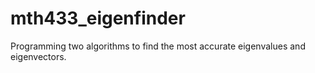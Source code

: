# mth433_eigenfinder
Programming two algorithms to find the most accurate eigenvalues and eigenvectors.
